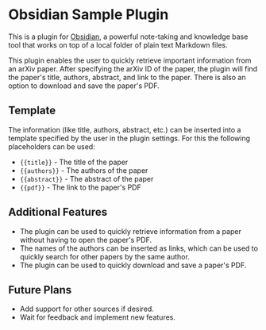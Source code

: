 # Obsidian Sample Plugin

This is a plugin for [Obsidian](https://obsidian.md/), a powerful note-taking and knowledge base tool that works on top of a local folder of plain text Markdown files. 

This plugin enables the user to quickly retrieve important information from an arXiv paper. After specifying the arXiv ID of the paper, the plugin will find the paper's title, authors, abstract, and link to the paper. There is also an option to download and save the paper's PDF.

## Template
The information (like title, authors, abstract, etc.) can be inserted into a template specified by the user in the plugin settings. For this the following placeholders can be used:
- `{{title}}` - The title of the paper
- `{{authors}}` - The authors of the paper
- `{{abstract}}` - The abstract of the paper
- `{{pdf}}` - The link to the paper's PDF

## Additional Features
- The plugin can be used to quickly retrieve information from a paper without having to open the paper's PDF.
- The names of the authors can be inserted as links, which can be used to quickly search for other papers by the same author.
- The plugin can be used to quickly download and save a paper's PDF.

## Future Plans
- Add support for other sources if desired.
- Wait for feedback and implement new features.